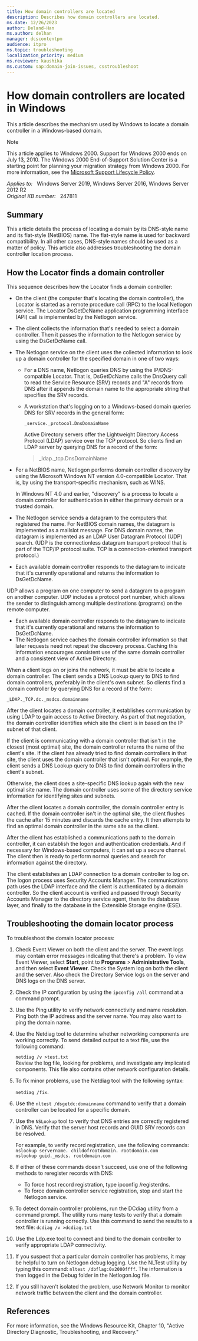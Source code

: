 ```yaml
---
title: How domain controllers are located
description: Describes how domain controllers are located.
ms.date: 12/26/2023
author: Deland-Han
ms.author: delhan
manager: dcscontentpm
audience: itpro
ms.topic: troubleshooting
localization_priority: medium
ms.reviewer: kaushika
ms.custom: sap:domain-join-issues, csstroubleshoot
---
```

# How domain controllers are located in Windows

This article describes the mechanism used by Windows to locate a domain controller in a Windows-based domain.

> [!NOTE]
> This article applies to Windows 2000. Support for Windows 2000 ends on July 13, 2010. The Windows 2000 End-of-Support Solution Center is a starting point for planning your migration strategy from Windows 2000. For more information, see the [Microsoft Support Lifecycle Policy](/lifecycle/).

_Applies to:_ &nbsp; Windows Server 2019, Windows Server 2016, Windows Server 2012 R2  
_Original KB number:_ &nbsp; 247811

## Summary

This article details the process of locating a domain by its DNS-style name and its flat-style (NetBIOS) name. The flat-style name is used for backward compatibility. In all other cases, DNS-style names should be used as a matter of policy. This article also addresses troubleshooting the domain controller location process.

## How the Locator finds a domain controller

This sequence describes how the Locator finds a domain controller:

- On the client (the computer that's locating the domain controller), the Locator is started as a remote procedure call (RPC) to the local Netlogon service. The Locator DsGetDcName application programming interface (API) call is implemented by the Netlogon service.
- The client collects the information that's needed to select a domain controller. Then it passes the information to the Netlogon service by using the DsGetDcName call.
- The Netlogon service on the client uses the collected information to look up a domain controller for the specified domain in one of two ways:
  - For a DNS name, Netlogon queries DNS by using the IP/DNS-compatible Locator. That is, DsGetDcName calls the DnsQuery call to read the Service Resource (SRV) records and "A" records from DNS after it appends the domain name to the appropriate string that specifies the SRV records.
  - A workstation that's logging on to a Windows-based domain queries DNS for SRV records in the general form:

    ```output
    _service._protocol.DnsDomainName
    ```

    Active Directory servers offer the Lightweight Directory Access Protocol (LDAP) service over the TCP protocol. So clients find an LDAP server by querying DNS for a record of the form:  
    > _ldap._tcp.DnsDomainName

- For a NetBIOS name, Netlogon performs domain controller discovery by using the Microsoft Windows NT version 4.0-compatible Locator. That is, by using the transport-specific mechanism, such as WINS.

    In Windows NT 4.0 and earlier, "discovery" is a process to locate a domain controller for authentication in either the primary domain or a trusted domain.  

- The Netlogon service sends a datagram to the computers that registered the name. For NetBIOS domain names, the datagram is implemented as a mailslot message. For DNS domain names, the datagram is implemented as an LDAP User Datagram Protocol (UDP) search. (UDP is the connectionless datagram transport protocol that is part of the TCP/IP protocol suite. TCP is a connection-oriented transport protocol.)
- Each available domain controller responds to the datagram to indicate that it's currently operational and returns the information to DsGetDcName.

UDP allows a program on one computer to send a datagram to a program on another computer. UDP includes a protocol port number, which allows the sender to distinguish among multiple destinations (programs) on the remote computer.  

- Each available domain controller responds to the datagram to indicate that it's currently operational and returns the information to DsGetDcName.
- The Netlogon service caches the domain controller information so that later requests need not repeat the discovery process. Caching this information encourages consistent use of the same domain controller and a consistent view of Active Directory.  

When a client logs on or joins the network, it must be able to locate a domain controller. The client sends a DNS Lookup query to DNS to find domain controllers, preferably in the client's own subnet. So clients find a domain controller by querying DNS for a record of the form:

```output
_LDAP._TCP.dc._msdcs.domainname
```

After the client locates a domain controller, it establishes communication by using LDAP to gain access to Active Directory. As part of that negotiation, the domain controller identifies which site the client is in based on the IP subnet of that client.

If the client is communicating with a domain controller that isn't in the closest (most optimal) site, the domain controller returns the name of the client's site. If the client has already tried to find domain controllers in that site, the client uses the domain controller that isn't optimal. For example, the client sends a DNS Lookup query to DNS to find domain controllers in the client's subnet.

Otherwise, the client does a site-specific DNS lookup again with the new optimal site name. The domain controller uses some of the directory service information for identifying sites and subnets.

After the client locates a domain controller, the domain controller entry is cached. If the domain controller isn't in the optimal site, the client flushes the cache after 15 minutes and discards the cache entry. It then attempts to find an optimal domain controller in the same site as the client.

After the client has established a communications path to the domain controller, it can establish the logon and authentication credentials. And if necessary for Windows-based computers, it can set up a secure channel. The client then is ready to perform normal queries and search for information against the directory.

The client establishes an LDAP connection to a domain controller to log on. The logon process uses Security Accounts Manager. The communications path uses the LDAP interface and the client is authenticated by a domain controller. So the client account is verified and passed through Security Accounts Manager to the directory service agent, then to the database layer, and finally to the database in the Extensible Storage engine (ESE).

## Troubleshooting the domain locator process

To troubleshoot the domain locator process:

1. Check Event Viewer on both the client and the server. The event logs may contain error messages indicating that there's a problem. To view Event Viewer, select **Start**, point to **Programs** > **Administrative Tools**, and then select **Event Viewer**. Check the System log on both the client and the server. Also check the Directory Service logs on the server and DNS logs on the DNS server.
2. Check the IP configuration by using the `ipconfig /all` command at a command prompt.
3. Use the Ping utility to verify network connectivity and name resolution. Ping both the IP address and the server name. You may also want to ping the domain name.
4. Use the Netdiag tool to determine whether networking components are working correctly. To send detailed output to a text file, use the following command:

    `netdiag /v >test.txt`  
    Review the log file, looking for problems, and investigate any implicated components. This file also contains other network configuration details.  
5. To fix minor problems, use the Netdiag tool with the following syntax:

    `netdiag /fix`.
6. Use the `nltest /dsgetdc:domainname` command to verify that a domain controller can be located for a specific domain.
7. Use the `NSLookup` tool to verify that DNS entries are correctly registered in DNS. Verify that the server host records and GUID SRV records can be resolved.

    For example, to verify record registration, use the following commands:  
        `nslookup servername. childofrootdomain. rootdomain.com`  
        `nslookup guid._msdcs. rootdomain.com`  

8. If either of these commands doesn't succeed, use one of the following methods to reregister records with DNS:
   - To force host record registration, type ipconfig /registerdns.
   - To force domain controller service registration, stop and start the Netlogon service.
9. To detect domain controller problems, run the DCdiag utility from a command prompt. The utility runs many tests to verify that a domain controller is running correctly. Use this command to send the results to a text file: `dcdiag /v >dcdiag.txt`  

10. Use the Ldp.exe tool to connect and bind to the domain controller to verify appropriate LDAP connectivity.
11. If you suspect that a particular domain controller has problems, it may be helpful to turn on Netlogon debug logging. Use the NLTest utility by typing this command: `nltest /dbflag:0x2000ffff`. The information is then logged in the Debug folder in the Netlogon.log file.
12. If you still haven't isolated the problem, use Network Monitor to monitor network traffic between the client and the domain controller.

## References

For more information, see the Windows Resource Kit, Chapter 10, "Active Directory Diagnostic, Troubleshooting, and Recovery."
